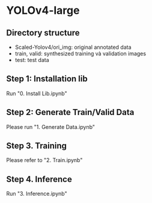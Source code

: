 # YOLOv4-large

## Directory structure
- Scaled-Yolov4/ori_img: original annotated data
- train, valid: synthesized training và validation images
- test: test data

## Step 1: Installation lib

Run "0. Install Lib.ipynb"

## Step 2: Generate Train/Valid Data

Please run "1. Generate Data.ipynb"

## Step 3. Training

Please refer to "2. Train.ipynb"

## Step 4. Inference

Run "3. Inference.ipynb"
